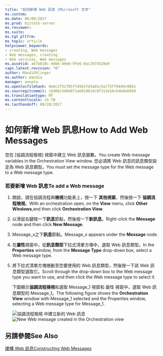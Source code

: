 ```yaml
---
title: "如何新增 Web 訊息 |Microsoft 文件"
ms.custom: 
ms.date: 06/08/2017
ms.prod: biztalk-server
ms.reviewer: 
ms.suite: 
ms.tgt_pltfrm: 
ms.topic: article
helpviewer_keywords:
- creating, Web messages
- Web messages, creating
- Web services, Web messages
ms.assetid: a67b810c-4966-49e0-9fe6-0ac2974528e0
caps.latest.revision: "6"
author: MandiOhlinger
ms.author: mandia
manager: anneta
ms.openlocfilehash: 0e8c2751765ffd9d1fd3ab5c5a775ff9449c08b1
ms.sourcegitcommit: cb908c540d8f1a692d01dc8f313e16cb4b4e696d
ms.translationtype: MT
ms.contentlocale: zh-TW
ms.lasthandoff: 09/20/2017
---
```

# <a name="how-to-add-web-messages"></a><span data-ttu-id="1fe84-102">如何新增 Web 訊息</span><span class="sxs-lookup"><span data-stu-id="1fe84-102">How to Add Web Messages</span></span>
<span data-ttu-id="1fe84-103">您在 [協調流程檢視] 視窗中建立 Web 訊息變數。</span><span class="sxs-lookup"><span data-stu-id="1fe84-103">You create Web message variables in the Orchestration View window.</span></span> <span data-ttu-id="1fe84-104">您必須將 Web 訊息的訊息類型設定為 Web 訊息類型。</span><span class="sxs-lookup"><span data-stu-id="1fe84-104">You must set the message type for the Web message to a Web message type.</span></span>  
  
### <a name="to-add-a-web-message"></a><span data-ttu-id="1fe84-105">若要新增 Web 訊息</span><span class="sxs-lookup"><span data-stu-id="1fe84-105">To add a Web message</span></span>  
  
1.  <span data-ttu-id="1fe84-106">開啟，請在協調流程與**檢視**功能表上，按一下 **其他視窗**，然後按一下 **協調流程檢視**。</span><span class="sxs-lookup"><span data-stu-id="1fe84-106">With an orchestration open, on the **View** menu, click **Other Windows**,and then click **Orchestration View**.</span></span>  
  
2.  <span data-ttu-id="1fe84-107">以滑鼠右鍵按一下**訊息**節點，然後按一下**新訊息**。</span><span class="sxs-lookup"><span data-stu-id="1fe84-107">Right-click the **Message** node and then click **New Message**.</span></span>  
  
3.  <span data-ttu-id="1fe84-108">Message_*x*之下**訊息**節點。</span><span class="sxs-lookup"><span data-stu-id="1fe84-108">Message_*x* appears under the **Message** node.</span></span>  
  
4.  <span data-ttu-id="1fe84-109">在**屬性**視窗中，從**訊息類型**下拉式清單方塊中，選取 Web 訊息類型。</span><span class="sxs-lookup"><span data-stu-id="1fe84-109">In the **Properties** window, from the **Message Type** drop-down box, select a Web message type.</span></span>  
  
5.  <span data-ttu-id="1fe84-110">將下拉式清單方塊捲動至您要使用的 Web 訊息類型，然後按一下該 Web 訊息類型選取它。</span><span class="sxs-lookup"><span data-stu-id="1fe84-110">Scroll through the drop-down box to the Web message type you want to use, and then click the Web message type to select it.</span></span>  
  
     <span data-ttu-id="1fe84-111">下圖顯示**協調流程檢視**和選取 Message_1 視窗和 屬性 視窗中，選取 Web 訊息類型的 Message_1。</span><span class="sxs-lookup"><span data-stu-id="1fe84-111">The following figure shows the **Orchestration View** window with Message_1 selected and the Properties window, selecting a Web message type for Message_1.</span></span>  
  
     <span data-ttu-id="1fe84-112">![協調流程檢視 中建立新的 Web 訊息](../core/media/ebiz-prog-ws-addwebmsgvariable.gif "ebiz_prog_ws_addwebmsgvariable")</span><span class="sxs-lookup"><span data-stu-id="1fe84-112">![New Web message created in the Orchestration view](../core/media/ebiz-prog-ws-addwebmsgvariable.gif "ebiz_prog_ws_addwebmsgvariable")</span></span>  
  
## <a name="see-also"></a><span data-ttu-id="1fe84-113">另請參閱</span><span class="sxs-lookup"><span data-stu-id="1fe84-113">See Also</span></span>  
 [<span data-ttu-id="1fe84-114">建構 Web 訊息</span><span class="sxs-lookup"><span data-stu-id="1fe84-114">Constructing Web Messages</span></span>](../core/constructing-web-messages.md)